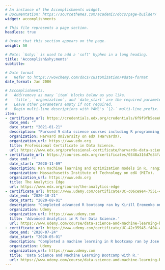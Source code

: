 ```yaml
---
# An instance of the Accomplishments widget.
# Documentation: https://sourcethemes.com/academic/docs/page-builder/
widget: accomplishments

# This file represents a page section.
headless: true

# Order that this section appears on the page.
weight: 50

# Note: `&shy;` is used to add a 'soft' hyphen in a long heading.
title: 'Accomplish&shy;ments'
subtitle:

# Date format
#   Refer to https://wowchemy.com/docs/customization/#date-format
date_format: Jan 2006

# Accomplishments.
#   Add/remove as many `item` blocks below as you like.
#   `title`, `organization`, and `date_start` are the required parameters.
#   Leave other parameters empty if not required.
#   Begin multi-line descriptions with YAML's `|2-` multi-line prefix.
item:
- certificate_url: https://credentials.edx.org/credentials/6f9f9fb5eee84a4c9ba3d62f4ded231b/
  date_end: ""
  date_start: "2021-01-21"
  description: "Pursued 9 data science courses including R programming, probability, inference & modelling, and machine learning."
  organization: Harvard University on edX (HarvardX).
  organization_url: https://www.edx.org
  title: Professional Certificate in Data Science.
  url: https://www.edx.org/professional-certificate/harvardx-data-science
- certificate_url: https://courses.edx.org/certificates/0348a316d7e34fa3be5541880f47e005
  date_end: ""
  date_start: "2020-11-09"
  description: Ran machine learning and optimization models in R, ranging from linear regression to random forests. 
  organization: Massachusetts Institute of Technology on edX (MITx).
  organization_url: https://www.edx.org
  title: The Analytics Edge
  url: https://www.edx.org/course/the-analytics-edge
- certificate_url: https://www.udemy.com/certificate/UC-c06ce9e4-7551-46e4-beaa-4bc2ec211cc3/
  date_end: "2020-10-21"
  date_start: "2020-08-01"
  description: "Completed advanced R bootcamp ran by Kirill Eremenko on Udemy."
  organization: Udemy
  organization_url: https://www.udemy.com
  title: 'Advanced Analytics in R for Data Science.'
  url: https://www.udemy.com/course/data-science-and-machine-learning-bootcamp-with-r/
- certificate_url: https://www.udemy.com/certificate/UC-42c35945-f404-4186-bcef-48f0b33cb3a6/
  date_end: "2020-07-24"
  date_start: "2020-05-01"
  description: "Completed a machine learning in R bootcamp ran by Jose Portilla on Udemy. The course covered linear regression, logistic regression, K nearest neighbours, decision trees, support vector machines, clustering, natural language processing and neural networks in R."
  organization: Udemy
  organization_url: https://www.udemy.com
  title: 'Data Science and Machine Learning Bootcamp with R.'
  url: https://www.udemy.com/course/data-science-and-machine-learning-bootcamp-with-r/
---
```

